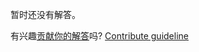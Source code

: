 
暂时还没有解答。

有兴趣[贡献你的解答](https://github.com/BFEdev/BFE.dev-solutions/blob/main/problem/decode-message_zh.md)吗? [Contribute guideline](https://github.com/BFEdev/BFE.dev-solutions#how-to-contribute)
